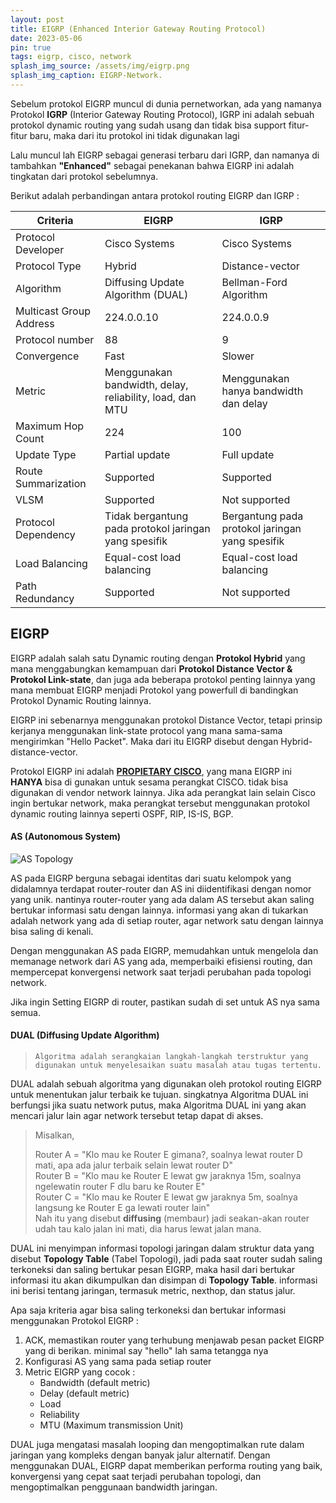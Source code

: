 ```yaml
---
layout: post
title: EIGRP (Enhanced Interior Gateway Routing Protocol)
date: 2023-05-06
pin: true
tags: eigrp, cisco, network
splash_img_source: /assets/img/eigrp.png
splash_img_caption: EIGRP-Network.
---
```

Sebelum protokol EIGRP muncul di dunia pernetworkan, ada yang namanya Protokol **IGRP** (Interior Gateway Routing Protocol),
IGRP ini adalah sebuah protokol dynamic routing yang sudah usang dan tidak bisa support fitur-fitur baru, maka dari itu protokol ini tidak digunakan lagi

Lalu muncul lah EIGRP sebagai generasi terbaru dari IGRP, dan namanya di tambahkan **"Enhanced"** sebagai penekanan bahwa EIGRP ini adalah tingkatan dari protokol sebelumnya.

Berikut adalah perbandingan antara protokol routing EIGRP dan IGRP :

| Criteria               | EIGRP                        | IGRP                                    |
| ----------------------| ---------------------------| ----------------------------------------|
| Protocol Developer     | Cisco Systems               | Cisco Systems                           |
| Protocol Type          | Hybrid                      | Distance-vector                          |
| Algorithm              | Diffusing Update Algorithm (DUAL) | Bellman-Ford Algorithm           |
| Multicast Group Address | 224.0.0.10                 | 224.0.0.9                             |
| Protocol number        | 88                          | 9                                     |
| Convergence            | Fast                        | Slower                                  |
| Metric                 | Menggunakan bandwidth, delay, reliability, load, dan MTU | Menggunakan hanya bandwidth dan delay  |
| Maximum Hop Count      | 224                         | 100                                     |
| Update Type            | Partial update              | Full update                              |
| Route Summarization    | Supported                   | Supported                                |
| VLSM                   | Supported                   | Not supported                            |
| Protocol Dependency    | Tidak bergantung pada protokol jaringan yang spesifik | Bergantung pada protokol jaringan yang spesifik |
| Load Balancing         | Equal-cost load balancing  | Equal-cost load balancing               |
| Path Redundancy        | Supported                   | Not supported                            |

## EIGRP
EIGRP adalah salah satu Dynamic routing dengan **Protokol Hybrid** yang mana menggabungkan kemampuan dari **Protokol Distance Vector & Protokol Link-state**, dan juga ada beberapa protokol penting lainnya yang mana membuat EIGRP menjadi Protokol yang powerfull di bandingkan Protokol Dynamic Routing lainnya.

EIGRP ini sebenarnya menggunakan protokol Distance Vector, tetapi prinsip kerjanya menggunakan link-state protocol yang mana sama-sama mengirimkan "Hello Packet". Maka dari itu EIGRP disebut dengan Hybrid-distance-vector.

Protokol EIGRP ini adalah **<u>PROPIETARY CISCO</u>**, yang mana EIGRP ini **HANYA** bisa di gunakan untuk sesama perangkat CISCO. tidak bisa digunakan di vendor network lainnya. Jika ada perangkat lain selain Cisco ingin bertukar network, maka perangkat tersebut menggunakan protokol dynamic routing lainnya seperti OSPF, RIP, IS-IS, BGP. 

#### AS (Autonomous System)

![AS Topology](https://ptgmedia.pearsoncmg.com/images/chap2_9781587145254/elementLinks/02fig01_alt.jpg)

AS pada EIGRP berguna sebagai identitas dari suatu kelompok yang didalamnya terdapat router-router dan AS ini diidentifikasi dengan nomor yang unik. nantinya router-router yang ada dalam AS tersebut akan saling bertukar informasi satu dengan lainnya. informasi yang akan di tukarkan adalah network yang ada di setiap router, agar network satu dengan lainnya bisa saling di kenali.

Dengan menggunakan AS pada EIGRP, memudahkan untuk mengelola dan memanage network dari AS yang ada, memperbaiki efisiensi routing, dan mempercepat konvergensi network saat terjadi perubahan pada topologi network.

Jika ingin Setting EIGRP di router, pastikan sudah di set untuk AS nya sama semua.

#### DUAL (Diffusing Update Algorithm)
> `Algoritma adalah serangkaian langkah-langkah terstruktur yang digunakan untuk menyelesaikan suatu masalah atau tugas tertentu.`

DUAL adalah sebuah algoritma yang digunakan oleh protokol routing EIGRP untuk menentukan jalur terbaik ke tujuan. singkatnya Algoritma DUAL ini berfungsi jika suatu network putus, maka Algoritma DUAL ini yang akan mencari jalur lain agar network tersebut tetap dapat di akses. 

> Misalkan,
>
> Router A = "Klo mau ke Router E gimana?, soalnya lewat router D mati, apa ada jalur terbaik selain lewat router D" <br> 
> Router B = "Klo mau ke Router E lewat gw jaraknya 15m, soalnya ngelewatin router F dlu baru ke Router E" <br>
> Router C = "Klo mau ke Router E lewat gw jaraknya 5m, soalnya langsung ke Router E ga lewati router lain" <br>
> Nah itu yang disebut **diffusing** (membaur) jadi seakan-akan router udah tau kalo jalan ini mati, dia harus lewat jalan mana.

DUAL ini menyimpan informasi topologi jaringan dalam struktur data yang disebut **Topology Table** (Tabel Topologi), jadi pada saat router sudah saling terkoneksi dan saling bertukar pesan EIGRP, maka hasil dari bertukar informasi itu akan dikumpulkan dan disimpan di **Topology Table**. informasi ini berisi tentang jaringan, termasuk metric, nexthop, dan status jalur.

Apa saja kriteria agar bisa saling terkoneksi dan bertukar informasi menggunakan Protokol EIGRP :
1. ACK, memastikan router yang terhubung menjawab pesan packet EIGRP yang di berikan. minimal say "hello" lah sama tetangga nya
2. Konfigurasi AS yang sama pada setiap router
3. Metric EIGRP yang cocok :
    *  Bandwidth (default metric)
    *  Delay (default metric)
    *  Load
    *  Reliability
    *  MTU (Maximum transmission Unit)

DUAL juga mengatasi masalah looping dan mengoptimalkan rute dalam jaringan yang kompleks dengan banyak jalur alternatif. Dengan menggunakan DUAL, EIGRP dapat memberikan performa routing yang baik, konvergensi yang cepat saat terjadi perubahan topologi, dan mengoptimalkan penggunaan bandwidth jaringan.


